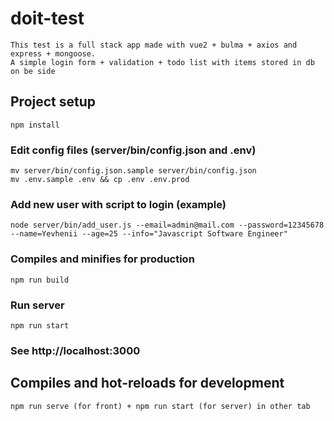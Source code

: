 # doit-test

```
This test is a full stack app made with vue2 + bulma + axios and express + mongoose.
A simple login form + validation + todo list with items stored in db on be side
```

## Project setup
```
npm install
```

### Edit config files (server/bin/config.json and .env)
```
mv server/bin/config.json.sample server/bin/config.json
mv .env.sample .env && cp .env .env.prod
```

### Add new user with script to login (example)
```
node server/bin/add_user.js --email=admin@mail.com --password=12345678 --name=Yevhenii --age=25 --info="Javascript Software Engineer"
```

### Compiles and minifies for production
```
npm run build
```

### Run server
```
npm run start
```

### See http://localhost:3000

## Compiles and hot-reloads for development
```
npm run serve (for front) + npm run start (for server) in other tab
```
